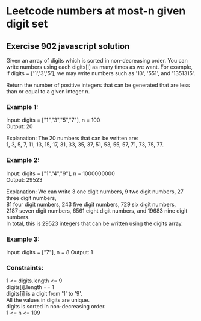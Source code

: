 # Leetcode numbers at most-n given digit set
## Exercise 902 javascript solution ##

Given an array of digits which is sorted in non-decreasing order. You can write numbers using each digits[i] as many times as we want. For example, if digits = ['1','3','5'], we may write numbers such as '13', '551', and '1351315'.

Return the number of positive integers that can be generated that are less than or equal to a given integer n.
 
### Example 1:

Input: digits = ["1","3","5","7"], n = 100\
Output: 20

Explanation: 
The 20 numbers that can be written are:\
1, 3, 5, 7, 11, 13, 15, 17, 31, 33, 35, 37, 51, 53, 55, 57, 71, 73, 75, 77.

### Example 2:

Input: digits = ["1","4","9"], n = 1000000000\
Output: 29523

Explanation: 
We can write 3 one digit numbers, 9 two digit numbers, 27 three digit numbers,\
81 four digit numbers, 243 five digit numbers, 729 six digit numbers,\
2187 seven digit numbers, 6561 eight digit numbers, and 19683 nine digit numbers.\
In total, this is 29523 integers that can be written using the digits array.

### Example 3:

Input: digits = ["7"], n = 8
Output: 1
 

### Constraints:

1 <= digits.length <= 9\
digits[i].length == 1\
digits[i] is a digit from '1' to '9'.\
All the values in digits are unique.\
digits is sorted in non-decreasing order.\
1 <= n <= 109
